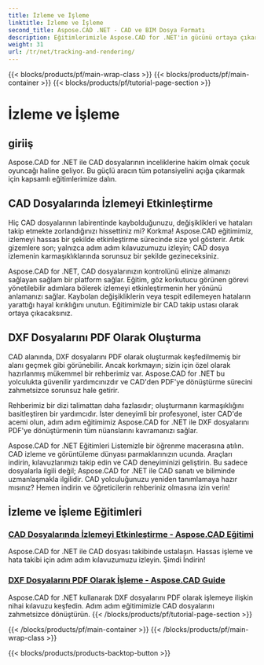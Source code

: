```yaml
---
title: İzleme ve İşleme
linktitle: İzleme ve İşleme
second_title: Aspose.CAD .NET - CAD ve BIM Dosya Formatı
description: Eğitimlerimizle Aspose.CAD for .NET'in gücünü ortaya çıkarın. CAD dosyalarında izlemeyi etkinleştirmeyi ve DXF dosyalarını sorunsuz bir şekilde PDF olarak oluşturmayı öğrenin.
weight: 31
url: /tr/net/tracking-and-rendering/
---
```


{{< blocks/products/pf/main-wrap-class >}}
{{< blocks/products/pf/main-container >}}
{{< blocks/products/pf/tutorial-page-section >}}

# İzleme ve İşleme


## giriiş

Aspose.CAD for .NET ile CAD dosyalarının inceliklerine hakim olmak çocuk oyuncağı haline geliyor. Bu güçlü aracın tüm potansiyelini açığa çıkarmak için kapsamlı eğitimlerimize dalın. 

## CAD Dosyalarında İzlemeyi Etkinleştirme

Hiç CAD dosyalarının labirentinde kaybolduğunuzu, değişiklikleri ve hataları takip etmekte zorlandığınızı hissettiniz mi? Korkma! Aspose.CAD eğitimimiz, izlemeyi hassas bir şekilde etkinleştirme sürecinde size yol gösterir. Artık gizemlere son; yalnızca adım adım kılavuzumuzu izleyin; CAD dosya izlemenin karmaşıklıklarında sorunsuz bir şekilde gezineceksiniz.

Aspose.CAD for .NET, CAD dosyalarınızın kontrolünü elinize almanızı sağlayan sağlam bir platform sağlar. Eğitim, göz korkutucu görünen görevi yönetilebilir adımlara bölerek izlemeyi etkinleştirmenin her yönünü anlamanızı sağlar. Kaybolan değişikliklerin veya tespit edilemeyen hataların yarattığı hayal kırıklığını unutun. Eğitimimizle bir CAD takip ustası olarak ortaya çıkacaksınız.

## DXF Dosyalarını PDF Olarak Oluşturma

CAD alanında, DXF dosyalarını PDF olarak oluşturmak keşfedilmemiş bir alanı geçmek gibi görünebilir. Ancak korkmayın; sizin için özel olarak hazırlanmış mükemmel bir rehberimiz var. Aspose.CAD for .NET bu yolculukta güvenilir yardımcınızdır ve CAD'den PDF'ye dönüştürme sürecini zahmetsizce sorunsuz hale getirir.

Rehberimiz bir dizi talimattan daha fazlasıdır; oluşturmanın karmaşıklığını basitleştiren bir yardımcıdır. İster deneyimli bir profesyonel, ister CAD'de acemi olun, adım adım eğitimimiz Aspose.CAD for .NET ile DXF dosyalarını PDF'ye dönüştürmenin tüm nüanslarını kavramanızı sağlar.

Aspose.CAD for .NET Eğitimleri Listemizle bir öğrenme macerasına atılın. CAD izleme ve görüntüleme dünyası parmaklarınızın ucunda. Araçları indirin, kılavuzlarımızı takip edin ve CAD deneyiminizi geliştirin. Bu sadece dosyalarla ilgili değil; Aspose.CAD for .NET ile CAD sanatı ve biliminde uzmanlaşmakla ilgilidir. CAD yolculuğunuzu yeniden tanımlamaya hazır mısınız? Hemen indirin ve öğreticilerin rehberiniz olmasına izin verin!
## İzleme ve İşleme Eğitimleri
### [CAD Dosyalarında İzlemeyi Etkinleştirme - Aspose.CAD Eğitimi](./enabling-tracking-in-cad-files/)
Aspose.CAD for .NET ile CAD dosyası takibinde ustalaşın. Hassas işleme ve hata takibi için adım adım kılavuzumuzu izleyin. Şimdi İndirin!
### [DXF Dosyalarını PDF Olarak İşleme - Aspose.CAD Guide](./rendering-dxf-files-as-pdf/)
Aspose.CAD for .NET kullanarak DXF dosyalarını PDF olarak işlemeye ilişkin nihai kılavuzu keşfedin. Adım adım eğitimimizle CAD dosyalarını zahmetsizce dönüştürün.
{{< /blocks/products/pf/tutorial-page-section >}}

{{< /blocks/products/pf/main-container >}}
{{< /blocks/products/pf/main-wrap-class >}}

{{< blocks/products/products-backtop-button >}}
